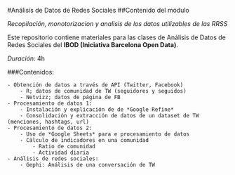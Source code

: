 #Análisis de Datos de Redes Sociales
##Contenido del módulo 

*Recopilación, monotorizacion y analisis de los datos utilizables de las RRSS*

Este repositorio contiene materiales para las clases de Análisis de Datos de Redes Sociales del **IBOD (Iniciativa Barcelona Open Data)**.

*Duración*: 4h

###Contenidos:

~~~ 
- Obtención de datos a través de API (Twitter, Facebook)
    - R; datos de comunidad de TW (seguidores y seguidos) 
	- Netvizz; datos de página de FB
- Procesamiento de datos 1:
	- Instalación y explicación de de *Google Refine*
	- Consolidación y extracción de datos de un dataset de TW (menciones, hashtags, url)
- Procesamiento de datos 2: 
	- Uso de *Google Sheets* para e procesamiento de datos
	- Cálculo de indicadores en una comunidad
		- Ratio de comunidad
		- Actividad diaria
- Análisis de redes sociales:
	- Gephi: Análisis de una conversación de TW
~~~ 